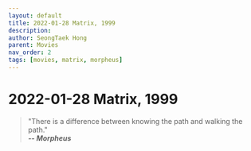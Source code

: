 ```yaml
---
layout: default
title: 2022-01-28 Matrix, 1999 
description: 
author: SeongTaek Hong
parent: Movies 
nav_order: 2
tags: [movies, matrix, morpheus]
---
```


# 2022-01-28 Matrix, 1999
> "There is a difference between knowing the path and walking the path."   
> ***-- Morpheus***  

